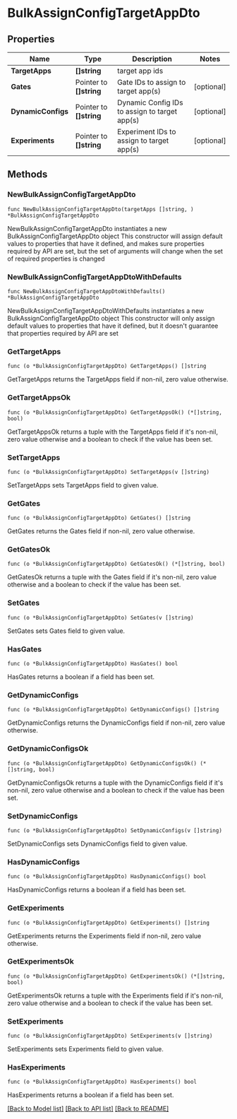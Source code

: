 # BulkAssignConfigTargetAppDto

## Properties

Name | Type | Description | Notes
------------ | ------------- | ------------- | -------------
**TargetApps** | **[]string** | target app ids | 
**Gates** | Pointer to **[]string** | Gate IDs to assign to target app(s) | [optional] 
**DynamicConfigs** | Pointer to **[]string** | Dynamic Config IDs to assign to target app(s) | [optional] 
**Experiments** | Pointer to **[]string** | Experiment IDs to assign to target app(s) | [optional] 

## Methods

### NewBulkAssignConfigTargetAppDto

`func NewBulkAssignConfigTargetAppDto(targetApps []string, ) *BulkAssignConfigTargetAppDto`

NewBulkAssignConfigTargetAppDto instantiates a new BulkAssignConfigTargetAppDto object
This constructor will assign default values to properties that have it defined,
and makes sure properties required by API are set, but the set of arguments
will change when the set of required properties is changed

### NewBulkAssignConfigTargetAppDtoWithDefaults

`func NewBulkAssignConfigTargetAppDtoWithDefaults() *BulkAssignConfigTargetAppDto`

NewBulkAssignConfigTargetAppDtoWithDefaults instantiates a new BulkAssignConfigTargetAppDto object
This constructor will only assign default values to properties that have it defined,
but it doesn't guarantee that properties required by API are set

### GetTargetApps

`func (o *BulkAssignConfigTargetAppDto) GetTargetApps() []string`

GetTargetApps returns the TargetApps field if non-nil, zero value otherwise.

### GetTargetAppsOk

`func (o *BulkAssignConfigTargetAppDto) GetTargetAppsOk() (*[]string, bool)`

GetTargetAppsOk returns a tuple with the TargetApps field if it's non-nil, zero value otherwise
and a boolean to check if the value has been set.

### SetTargetApps

`func (o *BulkAssignConfigTargetAppDto) SetTargetApps(v []string)`

SetTargetApps sets TargetApps field to given value.


### GetGates

`func (o *BulkAssignConfigTargetAppDto) GetGates() []string`

GetGates returns the Gates field if non-nil, zero value otherwise.

### GetGatesOk

`func (o *BulkAssignConfigTargetAppDto) GetGatesOk() (*[]string, bool)`

GetGatesOk returns a tuple with the Gates field if it's non-nil, zero value otherwise
and a boolean to check if the value has been set.

### SetGates

`func (o *BulkAssignConfigTargetAppDto) SetGates(v []string)`

SetGates sets Gates field to given value.

### HasGates

`func (o *BulkAssignConfigTargetAppDto) HasGates() bool`

HasGates returns a boolean if a field has been set.

### GetDynamicConfigs

`func (o *BulkAssignConfigTargetAppDto) GetDynamicConfigs() []string`

GetDynamicConfigs returns the DynamicConfigs field if non-nil, zero value otherwise.

### GetDynamicConfigsOk

`func (o *BulkAssignConfigTargetAppDto) GetDynamicConfigsOk() (*[]string, bool)`

GetDynamicConfigsOk returns a tuple with the DynamicConfigs field if it's non-nil, zero value otherwise
and a boolean to check if the value has been set.

### SetDynamicConfigs

`func (o *BulkAssignConfigTargetAppDto) SetDynamicConfigs(v []string)`

SetDynamicConfigs sets DynamicConfigs field to given value.

### HasDynamicConfigs

`func (o *BulkAssignConfigTargetAppDto) HasDynamicConfigs() bool`

HasDynamicConfigs returns a boolean if a field has been set.

### GetExperiments

`func (o *BulkAssignConfigTargetAppDto) GetExperiments() []string`

GetExperiments returns the Experiments field if non-nil, zero value otherwise.

### GetExperimentsOk

`func (o *BulkAssignConfigTargetAppDto) GetExperimentsOk() (*[]string, bool)`

GetExperimentsOk returns a tuple with the Experiments field if it's non-nil, zero value otherwise
and a boolean to check if the value has been set.

### SetExperiments

`func (o *BulkAssignConfigTargetAppDto) SetExperiments(v []string)`

SetExperiments sets Experiments field to given value.

### HasExperiments

`func (o *BulkAssignConfigTargetAppDto) HasExperiments() bool`

HasExperiments returns a boolean if a field has been set.


[[Back to Model list]](../README.md#documentation-for-models) [[Back to API list]](../README.md#documentation-for-api-endpoints) [[Back to README]](../README.md)


